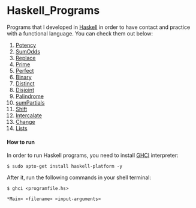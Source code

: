 # Haskell_Programs

Programs that I developed in [Haskell](https://www.haskell.org/) in order to have contact and practice with a functional language. You can check them out below:

1. [Potency](https://github.com/Francis1408/Haskell_Programs/tree/main/Potency)
2. [SumOdds](https://github.com/Francis1408/Haskell_Programs/tree/main/SumOdds)
3. [Replace](https://github.com/Francis1408/Haskell_Programs/tree/main/Replace)
4. [Prime](https://github.com/Francis1408/Haskell_Programs/tree/main/Prime)
5. [Perfect](https://github.com/Francis1408/Haskell_Programs/tree/main/Perfect)
6. [Binary](https://github.com/Francis1408/Haskell_Programs/tree/main/Binary)
7. [Distinct](https://github.com/Francis1408/Haskell_Programs/tree/main/Distinct)
8. [Disjoint](https://github.com/Francis1408/Haskell_Programs/tree/main/Disjoint)
9. [Palindrome](https://github.com/Francis1408/Haskell_Programs/tree/main/Palindrome)
10. [sumPartials](https://github.com/Francis1408/Haskell_Programs/tree/main/sumPartials)
11. [Shift](https://github.com/Francis1408/Haskell_Programs/tree/main/Shift)
12. [Intercalate](https://github.com/Francis1408/Haskell_Programs/tree/main/Intercalate)
13. [Change](https://github.com/Francis1408/Haskell_Programs/tree/main/Change)
14. [Lists](https://github.com/Francis1408/Haskell_Programs/tree/main/Lists)

#### How to run

In order to run Haskell programs, you need to install [GHCI](https://wiki.haskell.org/Haskell_in_5_steps) interpreter:

```
$ sudo apto-get install haskell-platform -y
```

After it, run the following commands in your shell terminal:
```
$ ghci <programfile.hs>

*Main> <filename> <input-arguments>
```